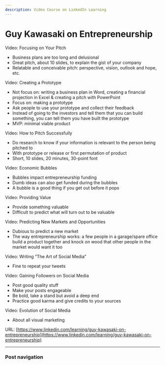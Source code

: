 ```yaml
---
description: Video Course on LinkedIn Learning
---
```


# Guy Kawasaki on Entrepreneurship

Video: Focusing on Your Pitch

* Business plans are too long and delusional
* Great pitch, about 10 slides, to explain the gist of your company
* Relatable and conceivable pitch: perspective, vision, outlook and hope, etc.

Video: Creating a Prototype

* Not focus on: writing a business plan in Word, creating a financial projection in Excel & creating a pitch with PowerPoint
* Focus on: making a prototype
* Ask people to use your prototype and collect their feedback
* Instead of going to the investors and tell them that you can build something, you can tell them you have built the prototype
* MVP: minimal viable product

Video: How to Pitch Successfully

* Do research to know if your information is relevant to the person being pitched to
* With prototype or release or first permutation of product
* Short, 10 slides, 20 minutes, 30-point font

Video: Economic Bubbles

* Bubbles impact entrepreneurship funding
* Dumb ideas can also get funded during the bubbles
* A bubble is a good thing if you get out before it pops

Video: Providing Value

* Provide something valuable
* Difficult to predict what will turn out to be valuable

Video: Predicting New Markets and Opportunities

* Dubious to predict a new market
* The way entrepreneurship works: a few people in a garage/spare office build a product together and knock on wood that other people in the market would want it too

Video: Writing “The Art of Social Media”

* Fine to repeat your tweets

Video: Gaining Followers on Social Media

* Post good quality stuff
* Make your posts engageable
* Be bold, take a stand but avoid a deep end
* Practice good karma and give credits to your sources

Video: Evolution of Social Media

* About all visual marketing

URL: [https://www.linkedin.com/learning/guy-kawasaki-on-entrepreneurship](https://www.linkedin.com/learning/guy-kawasaki-on-entrepreneurship)

****

### Post navigation
